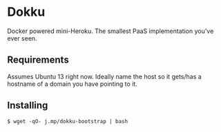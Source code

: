 # Dokku

Docker powered mini-Heroku. The smallest PaaS implementation you've ever seen.

## Requirements

Assumes Ubuntu 13 right now. Ideally name the host so it gets/has a hostname of a domain you have pointing to it.

## Installing

    $ wget -qO- j.mp/dokku-bootstrap | bash